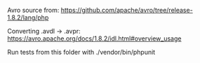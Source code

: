 Avro source from: https://github.com/apache/avro/tree/release-1.8.2/lang/php

Converting .avdl -> .avpr: https://avro.apache.org/docs/1.8.2/idl.html#overview_usage

Run tests from this folder with ./vendor/bin/phpunit